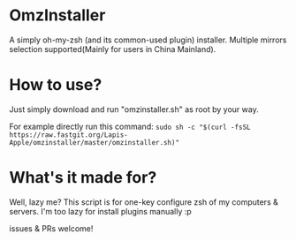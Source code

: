 # OmzInstaller
A simply oh-my-zsh (and its common-used plugin) installer.
Multiple mirrors selection supported(Mainly for users in China Mainland).

# How to use?
Just simply download and run "omzinstaller.sh" as root by your way.

For example directly run this command: `sudo sh -c "$(curl -fsSL https://raw.fastgit.org/Lapis-Apple/omzinstaller/master/omzinstaller.sh)"`

# What's it made for?
Well, lazy me?
This script is for one-key configure zsh of my computers & servers. I'm too lazy for install plugins manually :p

issues & PRs welcome!
